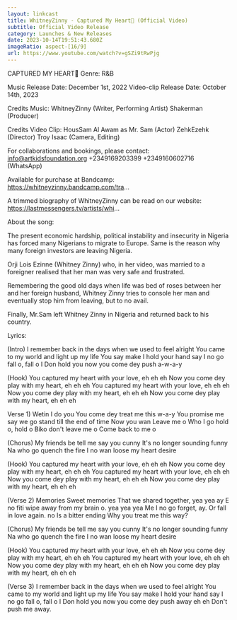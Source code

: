 ```yaml
---
layout: linkcast
title: WhitneyZinny - Captured My Heart💖 (Official Video)
subtitle: Official Video Release
category: Launches & New Releases
date: 2023-10-14T19:51:43.680Z
imageRatio: aspect-[16/9]
url: https://www.youtube.com/watch?v=gSZi9tRwPjg
---
```

CAPTURED MY HEART💖
Genre: R&B

Music Release Date: December 1st, 2022
Video-clip Release Date: October 14th, 2023

Credits Music:
WhitneyZinny (Writer, Performing Artist)
Shakerman (Producer)

Credits Video Clip:
HousSam Al Awam as Mr. Sam (Actor)
ZehkEzehk (Director)
Troy Isaac (Camera, Editing)

For collaborations and bookings, please contact:
info@artkidsfoundation.org
+2349169203399
+2349160602716 (WhatsApp)

Available for purchase at Bandcamp:
https://whitneyzinny.bandcamp.com/tra...

A trimmed biography of WhitneyZinny can be read on our website:
https://lastmessengers.tv/artists/whi...

About the song:

The present economic hardship, political instability and insecurity in Nigeria has forced many Nigerians to migrate to Europe. Same is the reason why many foreign investors are leaving Nigeria.

Orji Lois Ezinne (Whitney Zinny) who, in her video, was married to a foreigner realised that her man was very safe and frustrated.

Remembering the good old days when life was bed of roses between her and her foreign husband, Whitney Zinny tries to console her man and eventually stop him from leaving, but to no avail.

Finally, Mr.Sam left Whitney Zinny in Nigeria and returned back to his country.

Lyrics:

(Intro)
I remember back in the days when we used to feel alright
You came to my world and light up my life
You say make I hold your hand say I no go fall o, fall o
I Don hold you now you come dey push a-w-a-y

(Hook)
You captured my heart with your love, eh eh eh
Now you come dey play with my heart, eh eh eh
You captured my heart with your love, eh eh eh
Now you come dey play with my heart, eh eh eh
Now you come dey play with my heart, eh eh eh

Verse 1)
Wetin I do you
You come dey treat me this w-a-y
You promise me say we go stand till the end of time
Now you wan Leave me o
Who I go hold o, hold o
Biko don't leave me o
Come back to me o

(Chorus)
My friends be tell me say you cunny
It's no longer sounding funny
Na who go quench the fire
I no wan loose my heart desire

(Hook)
You captured my heart with your love, eh eh eh
Now you come dey play with my heart, eh eh eh
You captured my heart with your love, eh eh eh
Now you come dey play with my heart, eh eh eh
Now you come dey play with my heart, eh eh eh

(Verse 2)
Memories
Sweet memories
That we shared together, yea yea ay
E no fiti wipe away from my brain o. yea yea yea
Me I no go forget, ay. Or fall in love again. no
Is a bitter ending
Why you treat me this way?

(Chorus)
My friends be tell me say you cunny
It's no longer sounding funny
Na who go quench the fire
I no wan loose my heart desire

(Hook)
You captured my heart with your love, eh eh eh
Now you come dey play with my heart, eh eh eh
You captured my heart with your love, eh eh eh
Now you come dey play with my heart, eh eh eh
Now you come dey play with my heart, eh eh eh

(Verse 3)
I remember back in the days when we used to feel alright
You came to my world and light up my life
You say make I hold your hand say I no go fall o, fall o
I Don hold you now you come dey push away eh eh
Don't push me away.